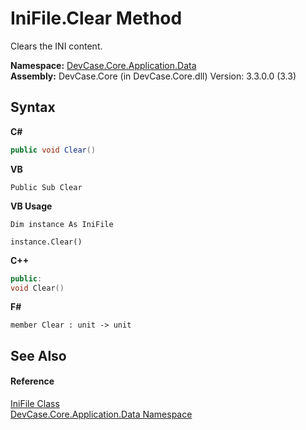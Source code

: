 # IniFile.Clear Method 
 

Clears the INI content.

**Namespace:**&nbsp;<a href="N_DevCase_Core_Application_Data">DevCase.Core.Application.Data</a><br />**Assembly:**&nbsp;DevCase.Core (in DevCase.Core.dll) Version: 3.3.0.0 (3.3)

## Syntax

**C#**<br />
``` C#
public void Clear()
```

**VB**<br />
``` VB
Public Sub Clear
```

**VB Usage**<br />
``` VB Usage
Dim instance As IniFile

instance.Clear()
```

**C++**<br />
``` C++
public:
void Clear()
```

**F#**<br />
``` F#
member Clear : unit -> unit 

```


## See Also


#### Reference
<a href="T_DevCase_Core_Application_Data_IniFile">IniFile Class</a><br /><a href="N_DevCase_Core_Application_Data">DevCase.Core.Application.Data Namespace</a><br />
